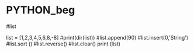 # PYTHON_beg



#list

list = [1,2,3,4,5,6,8,-8]
#print(dir(list))
#list.append(90)
#list.insert(0,'String')
#list.sort ()
#list.reverse()
#list.clear()
print (list)


